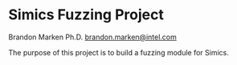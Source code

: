 # Simics Fuzzing Project
Brandon Marken Ph.D.
brandon.marken@intel.com


The purpose of this project is to build a fuzzing module for Simics.
